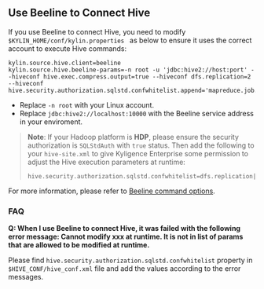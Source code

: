 ## Use Beeline to Connect Hive

If you use Beeline to connect Hive, you need to modify `$KYLIN_HOME/conf/kylin.properties ` as below to ensure it uses the correct account to execute Hive commands:

```properties
kylin.source.hive.client=beeline
kylin.source.hive.beeline-params=-n root -u 'jdbc:hive2://host:port' --hiveconf hive.exec.compress.output=true --hiveconf dfs.replication=2  --hiveconf hive.security.authorization.sqlstd.confwhitelist.append='mapreduce.job.*|dfs.*'
```

- Replace `-n root` with your Linux account.
- Replace `jdbc:hive2://localhost:10000` with the Beeline service address in your enviroment.

> **Note**: If your Hadoop platform is **HDP**, please ensure the security authorization is `SQLStdAuth` with `true` status. Then add the following to your `hive-site.xml` to give Kyligence Enterprise some permission to adjust the Hive execution parameters at runtime:
>
> ```properties
> hive.security.authorization.sqlstd.confwhitelist=dfs.replication|hive.exec.compress.output|hive.auto.convert.join|hive.auto.convert.join.noconditionaltask.*|mapreduce.map.output.compress.codec|mapreduce.output.fileoutputformat.compress.*|mapreduce.job.split.metainfo.maxsize|hive.stats.autogather|hive.merge.*|hive.security.authorization.sqlstd.confwhitelist.*|fs.defaultFS|mapreduce.job.reduces
> ```

For more information, please refer to [Beeline command options](https://cwiki.apache.org/confluence/display/Hive/HiveServer2+Clients#HiveServer2Clients-BeelineCommandOptions).



### FAQ

**Q: When I use Beeline to connect Hive, it was failed with the following error message:  Cannot modify xxx at runtime. It is not in list of params that are allowed to be modified at runtime.**

Please find `hive.security.authorization.sqlstd.confwhitelist` property in `$HIVE_CONF/hive_conf.xml` file and add the values according to the error messages. 